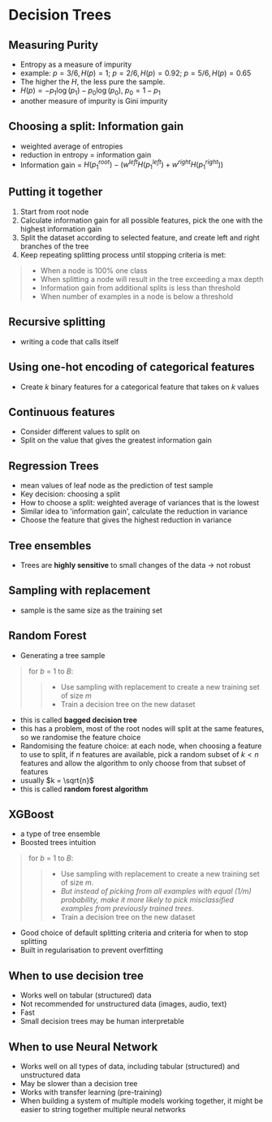 # Decision Trees

## Measuring Purity

- Entropy as a measure of impurity
- example: $p = 3/6, H(p) = 1$; $p = 2/6, H(p) = 0.92$; $p = 5/6, H(p) = 0.65$
- The higher the $H$, the less pure the sample.
- $H(p) = -p_1 \log (p_1) - p_0 \log (p_0)$, $p_0 = 1-p_1$
- another measure of impurity is Gini impurity

## Choosing a split: Information gain

- weighted average of entropies
- reduction in entropy = information gain
- Information gain = $H(p_1^{root}) - (w^{left}H(p_1^{left}) + w^{right}H(p_1^{right}))$

## Putting it together

1. Start from root node
2. Calculate information gain for all possible features, pick the one with the highest information gain
3. Split the dataset according to selected feature, and create left and right branches of the tree
4. Keep repeating splitting process until stopping criteria is met:

> - When a node is 100% one class
> - When splitting a node will result in the tree exceeding a max depth
> - Information gain from additional splits is less than threshold
> - When number of examples in a node is below a threshold

## Recursive splitting

- writing a code that calls itself

## Using one-hot encoding of categorical features

- Create $k$ binary features for a categorical feature that takes on $k$ values

## Continuous features

- Consider different values to split on
- Split on the value that gives the greatest information gain

## Regression Trees

- mean values of leaf node as the prediction of test sample
- Key decision: choosing a split
- How to choose a split: weighted average of variances that is the lowest
- Similar idea to 'information gain', calculate the reduction in variance
- Choose the feature that gives the highest reduction in variance

## Tree ensembles

- Trees are **highly sensitive** to small changes of the data -> not robust

## Sampling with replacement

- sample is the same size as the training set

## Random Forest

- Generating a tree sample

> for $b$ = 1 to $B$:
>>
>> - Use sampling with replacement to create a new training set of size $m$
>> - Train a decision tree on the new dataset

- this is called **bagged decision tree**
- this has a problem, most of the root nodes will split at the same features, so we randomise the feature choice
- Randomising the feature choice: at each node, when choosing a feature to use to split, if $n$ features are available, pick a random subset of $k < n$ features and allow the algorithm to only choose from that subset of features
- usually $k = \sqrt{n}$
- this is called **random forest algorithm**

## XGBoost

- a type of tree ensemble
- Boosted trees intuition

> for $b$ = 1 to $B$:
>>
>> - Use sampling with replacement to create a new training set of size $m$.
>> - *But instead of picking from all examples with equal (1/m) probability, make it more likely to pick misclassified examples from previously trained trees*.
>> - Train a decision tree on the new dataset

- Good choice of default splitting criteria and criteria for when to stop splitting
- Built in regularisation to prevent overfitting

## When to use decision tree

- Works well on tabular (structured) data
- Not recommended for unstructured data (images, audio, text)
- Fast
- Small decision trees may be human interpretable

## When to use Neural Network

- Works well on all types of data, including tabular (structured) and unstructured data
- May be slower than a decision tree
- Works with transfer learning (pre-training)
- When building a system of multiple models working together, it might be easier to string together multiple neural networks
